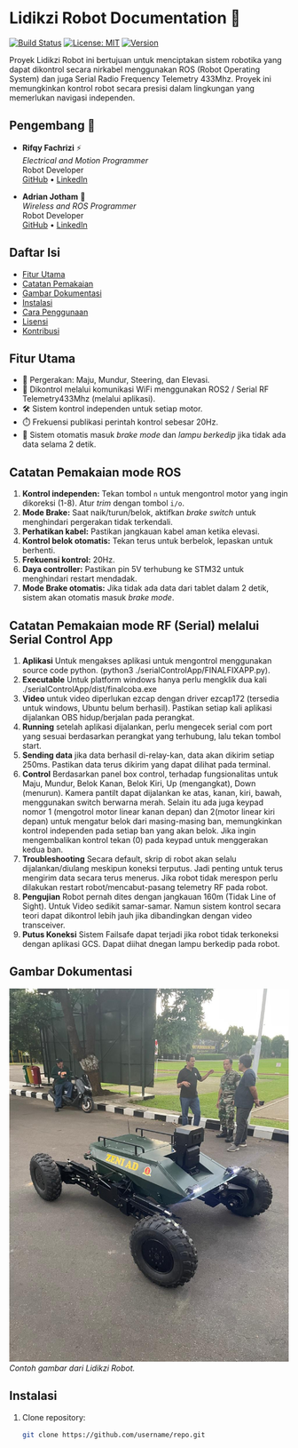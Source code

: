 # Lidikzi Robot Documentation 🤖

[![Build Status](https://img.shields.io/badge/build-ROS2%20Foxy,%20STM32%20Nucleo,%20Mbed%20Studio-brightgreen)](https://example.com) 
[![License: MIT](https://img.shields.io/badge/License-MIT-yellow.svg)](https://opensource.org/licenses/MIT) 
[![Version](https://img.shields.io/badge/version-1.0-blue)](https://github.com/username/repo)

Proyek Lidikzi Robot ini bertujuan untuk menciptakan sistem robotika yang dapat dikontrol secara nirkabel menggunakan ROS (Robot Operating System) dan juga Serial Radio Frequency Telemetry 433Mhz. Proyek ini memungkinkan kontrol robot secara presisi dalam lingkungan yang memerlukan navigasi independen.

## Pengembang 👥

- **Rifqy Fachrizi** ⚡  
  *Electrical and Motion Programmer*  
  Robot Developer  
  [GitHub](https://github.com/kikifachrizi) • [LinkedIn](https://linkedin.com/in/rifqyfachrizi)

- **Adrian Jotham** 📡  
  *Wireless and ROS Programmer*  
  Robot Developer  
  [GitHub](https://github.com/username) • [LinkedIn](https://linkedin.com/in/username)



## Daftar Isi
- [Fitur Utama](#fitur-utama)
- [Catatan Pemakaian](#catatan-pemakaian)
- [Gambar Dokumentasi](#gambar-dokumentasi)
- [Instalasi](#instalasi)
- [Cara Penggunaan](#cara-penggunaan)
- [Lisensi](#lisensi)
- [Kontribusi](#kontribusi)

## Fitur Utama
- 🚗 Pergerakan: Maju, Mundur, Steering, dan Elevasi.
- 📡 Dikontrol melalui komunikasi WiFi menggunakan ROS2 / Serial RF Telemetry433Mhz (melalui aplikasi).
- 🛠️ Sistem kontrol independen untuk setiap motor.
- ⏱️ Frekuensi publikasi perintah kontrol sebesar 20Hz.
- 🔄 Sistem otomatis masuk *brake mode* dan *lampu berkedip* jika tidak ada data selama 2 detik.

## Catatan Pemakaian mode ROS
1. **Kontrol independen:** Tekan tombol `n` untuk mengontrol motor yang ingin dikoreksi (1-8). Atur *trim* dengan tombol `i/o`.
2. **Mode Brake:** Saat naik/turun/belok, aktifkan *brake switch* untuk menghindari pergerakan tidak terkendali.
3. **Perhatikan kabel:** Pastikan jangkauan kabel aman ketika elevasi.
4. **Kontrol belok otomatis:** Tekan terus untuk berbelok, lepaskan untuk berhenti.
5. **Frekuensi kontrol:** 20Hz.
6. **Daya controller:** Pastikan pin 5V terhubung ke STM32 untuk menghindari restart mendadak.
7. **Mode Brake otomatis:** Jika tidak ada data dari tablet dalam 2 detik, sistem akan otomatis masuk *brake mode*.

## Catatan Pemakaian mode RF (Serial) melalui Serial Control App
1. **Aplikasi** Untuk mengakses aplikasi untuk mengontrol menggunakan source code python. (python3 ./serialControlApp/FINALFIXAPP.py).
2. **Executable** Untuk platform windows hanya perlu mengklik dua kali ./serialControlApp/dist/finalcoba.exe
3. **Video** untuk video diperlukan ezcap dengan driver ezcap172 (tersedia untuk windows, Ubuntu belum berhasil). Pastikan setiap kali aplikasi dijalankan OBS hidup/berjalan pada perangkat.
4. **Running** setelah aplikasi dijalankan, perlu mengecek serial com port yang sesuai berdasarkan perangkat yang terhubung, lalu tekan tombol start.
5. **Sending data** jika data berhasil di-relay-kan, data akan dikirim setiap 250ms. Pastikan data terus dikirim yang dapat dilihat pada terminal.
6. **Control** Berdasarkan panel box control, terhadap fungsionalitas untuk Maju, Mundur, Belok Kanan, Belok Kiri, Up (mengangkat), Down (menurun). Kamera pantilt dapat dijalankan ke atas, kanan, kiri, bawah, menggunakan switch berwarna merah. Selain itu ada juga keypad nomor 1 (mengotrol motor linear kanan depan) dan 2(motor linear kiri depan) untuk mengatur belok dari masing-masing ban, memungkinkan kontrol independen pada setiap ban yang akan belok. Jika ingin mengembalikan kontrol tekan (0) pada keypad untuk menggerakan kedua ban.
7. **Troubleshooting** Secara default, skrip di robot akan selalu dijalankan/diulang meskipun koneksi terputus. Jadi penting untuk terus mengirim data secara terus menerus. Jika robot tidak merespon perlu dilakukan restart robot/mencabut-pasang telemetry RF pada robot.
8. **Pengujian** Robot pernah dites dengan jangkauan 160m (Tidak Line of Sight). Untuk Video sedikit samar-samar. Namun sistem kontrol secara teori dapat dikontrol lebih jauh jika dibandingkan dengan video transceiver.
9. **Putus Koneksi** Sistem Failsafe dapat terjadi jika robot tidak terkoneksi dengan aplikasi GCS. Dapat diihat dnegan lampu berkedip pada robot.

## Gambar Dokumentasi
![Lidikzi Robot](dokumentasi/Finished/3.jpg)  
*Contoh gambar dari Lidikzi Robot.*

## Instalasi
1. Clone repository:
   ```bash
   git clone https://github.com/username/repo.git

